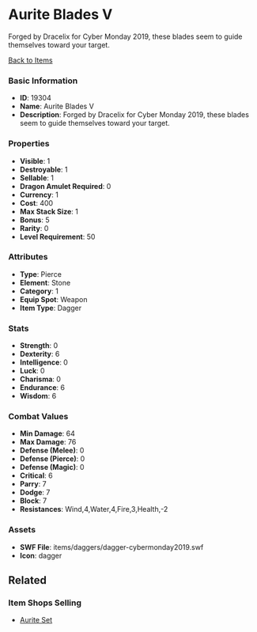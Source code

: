 # Aurite Blades V

Forged by Dracelix for Cyber Monday 2019, these blades seem to guide themselves toward your target. 

[Back to Items](../items.md)

### Basic Information

- **ID**: 19304
- **Name**: Aurite Blades V
- **Description**: Forged by Dracelix for Cyber Monday 2019, these blades seem to guide themselves toward your target. 

### Properties

- **Visible**: 1
- **Destroyable**: 1
- **Sellable**: 1
- **Dragon Amulet Required**: 0
- **Currency**: 1
- **Cost**: 400
- **Max Stack Size**: 1
- **Bonus**: 5
- **Rarity**: 0
- **Level Requirement**: 50

### Attributes

- **Type**: Pierce
- **Element**: Stone
- **Category**: 1
- **Equip Spot**: Weapon
- **Item Type**: Dagger

### Stats

- **Strength**: 0
- **Dexterity**: 6
- **Intelligence**: 0
- **Luck**: 0
- **Charisma**: 0
- **Endurance**: 6
- **Wisdom**: 6

### Combat Values

- **Min Damage**: 64
- **Max Damage**: 76
- **Defense (Melee)**: 0
- **Defense (Pierce)**: 0
- **Defense (Magic)**: 0
- **Critical**: 6
- **Parry**: 7
- **Dodge**: 7
- **Block**: 7
- **Resistances**: Wind,4,Water,4,Fire,3,Health,-2

### Assets

- **SWF File**: items/daggers/dagger-cybermonday2019.swf
- **Icon**: dagger

## Related

### Item Shops Selling

- [Aurite Set](../item-shops/649-aurite-set.md)

